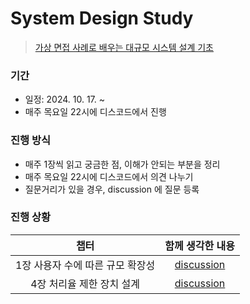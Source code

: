 # System Design Study

> [가상 면접 사례로 배우는 대규모 시스템 설계 기초](https://product.kyobobook.co.kr/detail/S000001033116)

### 기간

- 일정: 2024. 10. 17. ~
- 매주 목요일 22시에 디스코드에서 진행

### 진행 방식

- 매주 1장씩 읽고 궁금한 점, 이해가 안되는 부분을 정리
- 매주 목요일 22시에 디스코드에서 의견 나누기
- 질문거리가 있을 경우, discussion 에 질문 등록

### 진행 상황

|         챕터          |                                  함께 생각한 내용                                   |
|:-------------------:|:----------------------------------------------------------------------------:|
| 1장 사용자 수에 따른 규모 확장성 | [discussion](https://github.com/JJJ-Study/system-design-study/discussions/1) |
|   4장 처리율 제한 장치 설계   | [discussion](https://github.com/JJJ-Study/system-design-study/discussions/3) |